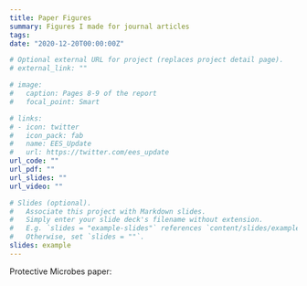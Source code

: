 ```yaml
---
title: Paper Figures
summary: Figures I made for journal articles
tags:
date: "2020-12-20T00:00:00Z"

# Optional external URL for project (replaces project detail page).
# external_link: ""

# image:
#   caption: Pages 8-9 of the report
#   focal_point: Smart

# links:
# - icon: twitter
#   icon_pack: fab
#   name: EES_Update
#   url: https://twitter.com/ees_update
url_code: ""
url_pdf: ""
url_slides: ""
url_video: ""

# Slides (optional).
#   Associate this project with Markdown slides.
#   Simply enter your slide deck's filename without extension.
#   E.g. `slides = "example-slides"` references `content/slides/example-slides.md`.
#   Otherwise, set `slides = ""`.
slides: example
---
```


Protective Microbes paper: 
<br>
<a data-fancybox=gallery-gallery1 rel="group1" href=fig2.jpg><img data-src=fig2.jpg class=lazyload alt width=100></a>
<a data-fancybox=gallery-gallery1 rel="group1" href=fig3.jpg><img data-src=fig3.jpg class=lazyload alt width=100></a>
<a data-fancybox=gallery-gallery1 rel="group1" href=fig4.jpg><img data-src=fig4.jpg class=lazyload alt width=100></a>
